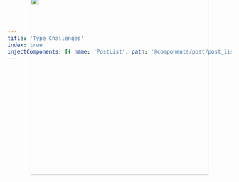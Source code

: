 ```yaml
---
title: 'Type Challenges'
index: true
injectComponents: [{ name: 'PostList', path: '@components/post/post_list.vue' }]
---
```


<div class="no-select"  style="display: flex;justify-content:center;align-items:center;height: 80px;margin-bottom: 20px">
  <img src='https://github.com/type-challenges/type-challenges/raw/main/screenshots/logo.svg' width='400' />
</div>

<SiteBack/>

<PostList pool='type_challenge'/>
